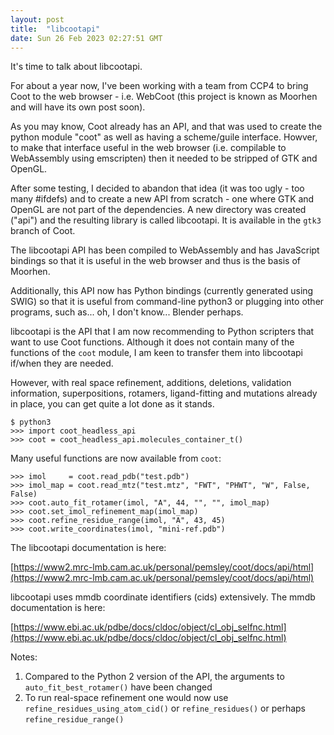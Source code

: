 ```yaml
---
layout: post
title:  "libcootapi"
date: Sun 26 Feb 2023 02:27:51 GMT
---
```


It's time to talk about libcootapi.

For about a year now, I've been working with a team from CCP4 to
bring Coot to the web browser - i.e. WebCoot (this project is known
as Moorhen and will have its own post soon).

As you may know, Coot already has an API, and that was used to create
the python module "coot" as well as having a scheme/guile interface.
Howver, to make that interface useful in the web browser (i.e. compilable
to WebAssembly using emscripten) then it needed to be stripped of GTK and OpenGL.

After some testing, I decided to abandon that idea (it was too ugly -
too many #ifdefs) and to create a new API from scratch - one where GTK
and OpenGL are not part of the dependencies. A new directory was
created ("api") and the resulting library is called libcootapi. It is
available in the `gtk3` branch of Coot.

The libcootapi API has been compiled to WebAssembly and has JavaScript
bindings so that it is useful in the web browser and thus is the basis
of Moorhen.

Additionally, this API now has Python bindings (currently generated
using SWIG) so that it is useful from command-line python3 or plugging
into other programs, such as... oh, I don't know... Blender perhaps.

libcootapi is the API that I am now recommending to Python scripters
that want to use Coot functions. Although it does not contain many of
the functions of the `coot` module, I am keen to transfer them into
libcootapi if/when they are needed.

However, with real space refinement, additions, deletions, validation
information, superpositions, rotamers, ligand-fitting and mutations
already in place, you can get quite a lot done as it stands.

```
$ python3
>>> import coot_headless_api
>>> coot = coot_headless_api.molecules_container_t()
```

Many useful functions are now available from `coot`:

```
>>> imol     = coot.read_pdb("test.pdb")
>>> imol_map = coot.read_mtz("test.mtz", "FWT", "PHWT", "W", False, False)
>>> coot.auto_fit_rotamer(imol, "A", 44, "", "", imol_map)
>>> coot.set_imol_refinement_map(imol_map)
>>> coot.refine_residue_range(imol, "A", 43, 45)
>>> coot.write_coordinates(imol, "mini-ref.pdb")
```

The libcootapi documentation is here:

[https://www2.mrc-lmb.cam.ac.uk/personal/pemsley/coot/docs/api/html](https://www2.mrc-lmb.cam.ac.uk/personal/pemsley/coot/docs/api/html)

libcootapi uses mmdb coordinate identifiers (cids) extensively. The mmdb documentation is here:

[https://www.ebi.ac.uk/pdbe/docs/cldoc/object/cl_obj_selfnc.html](https://www.ebi.ac.uk/pdbe/docs/cldoc/object/cl_obj_selfnc.html)

Notes:

1. Compared to the Python 2 version of the API, the arguments to `auto_fit_best_rotamer()` have been changed
2. To run real-space refinement one would now use `refine_residues_using_atom_cid()` or `refine_residues()` or perhaps `refine_residue_range()`



